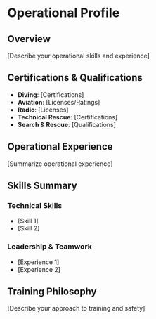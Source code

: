 # Operational Profile

## Overview

[Describe your operational skills and experience]

## Certifications & Qualifications

- **Diving**: [Certifications]
- **Aviation**: [Licenses/Ratings]
- **Radio**: [Licenses]
- **Technical Rescue**: [Certifications]
- **Search & Rescue**: [Qualifications]

## Operational Experience

[Summarize operational experience]

## Skills Summary

### Technical Skills
- [Skill 1]
- [Skill 2]

### Leadership & Teamwork
- [Experience 1]
- [Experience 2]

## Training Philosophy

[Describe your approach to training and safety]